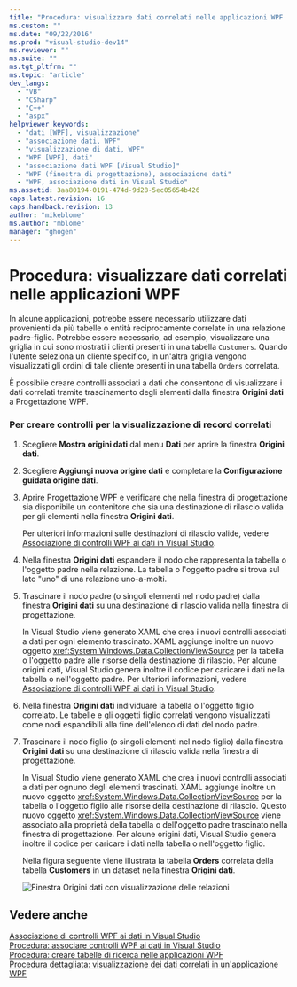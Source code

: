 ```yaml
---
title: "Procedura: visualizzare dati correlati nelle applicazioni WPF | Microsoft Docs"
ms.custom: ""
ms.date: "09/22/2016"
ms.prod: "visual-studio-dev14"
ms.reviewer: ""
ms.suite: ""
ms.tgt_pltfrm: ""
ms.topic: "article"
dev_langs: 
  - "VB"
  - "CSharp"
  - "C++"
  - "aspx"
helpviewer_keywords: 
  - "dati [WPF], visualizzazione"
  - "associazione dati, WPF"
  - "visualizzazione di dati, WPF"
  - "WPF [WPF], dati"
  - "associazione dati WPF [Visual Studio]"
  - "WPF (finestra di progettazione), associazione dati"
  - "WPF, associazione dati in Visual Studio"
ms.assetid: 3aa80194-0191-474d-9d28-5ec05654b426
caps.latest.revision: 16
caps.handback.revision: 13
author: "mikeblome"
ms.author: "mblome"
manager: "ghogen"
---
```

# Procedura: visualizzare dati correlati nelle applicazioni WPF
In alcune applicazioni, potrebbe essere necessario utilizzare dati provenienti da più tabelle o entità reciprocamente correlate in una relazione padre\-figlio.  Potrebbe essere necessario, ad esempio, visualizzare una griglia in cui sono mostrati i clienti presenti in una tabella `Customers`.  Quando l'utente seleziona un cliente specifico, in un'altra griglia vengono visualizzati gli ordini di tale cliente presenti in una tabella `Orders` correlata.  
  
 È possibile creare controlli associati a dati che consentono di visualizzare i dati correlati tramite trascinamento degli elementi dalla finestra **Origini dati** a Progettazione WPF.  
  
### Per creare controlli per la visualizzazione di record correlati  
  
1.  Scegliere **Mostra origini dati** dal menu **Dati** per aprire la finestra **Origini dati**.  
  
2.  Scegliere **Aggiungi nuova origine dati** e completare la **Configurazione guidata origine dati**.  
  
3.  Aprire Progettazione WPF e verificare che nella finestra di progettazione sia disponibile un contenitore che sia una destinazione di rilascio valida per gli elementi nella finestra **Origini dati**.  
  
     Per ulteriori informazioni sulle destinazioni di rilascio valide, vedere [Associazione di controlli WPF ai dati in Visual Studio](../data-tools/bind-wpf-controls-to-data-in-visual-studio1.md).  
  
4.  Nella finestra **Origini dati** espandere il nodo che rappresenta la tabella o l'oggetto padre nella relazione.  La tabella o l'oggetto padre si trova sul lato "uno" di una relazione uno\-a\-molti.  
  
5.  Trascinare il nodo padre \(o singoli elementi nel nodo padre\) dalla finestra **Origini dati** su una destinazione di rilascio valida nella finestra di progettazione.  
  
     In Visual Studio viene generato XAML che crea i nuovi controlli associati a dati per ogni elemento trascinato.  XAML aggiunge inoltre un nuovo oggetto <xref:System.Windows.Data.CollectionViewSource> per la tabella o l'oggetto padre alle risorse della destinazione di rilascio.  Per alcune origini dati, Visual Studio genera inoltre il codice per caricare i dati nella tabella o nell'oggetto padre.  Per ulteriori informazioni, vedere [Associazione di controlli WPF ai dati in Visual Studio](../data-tools/bind-wpf-controls-to-data-in-visual-studio1.md).  
  
6.  Nella finestra **Origini dati** individuare la tabella o l'oggetto figlio correlato.  Le tabelle e gli oggetti figlio correlati vengono visualizzati come nodi espandibili alla fine dell'elenco di dati del nodo padre.  
  
7.  Trascinare il nodo figlio \(o singoli elementi nel nodo figlio\) dalla finestra **Origini dati** su una destinazione di rilascio valida nella finestra di progettazione.  
  
     In Visual Studio viene generato XAML che crea i nuovi controlli associati a dati per ognuno degli elementi trascinati.  XAML aggiunge inoltre un nuovo oggetto <xref:System.Windows.Data.CollectionViewSource> per la tabella o l'oggetto figlio alle risorse della destinazione di rilascio.  Questo nuovo oggetto <xref:System.Windows.Data.CollectionViewSource> viene associato alla proprietà della tabella o dell'oggetto padre trascinato nella finestra di progettazione.  Per alcune origini dati, Visual Studio genera inoltre il codice per caricare i dati nella tabella o nell'oggetto figlio.  
  
     Nella figura seguente viene illustrata la tabella **Orders** correlata della tabella **Customers** in un dataset nella finestra **Origini dati**.  
  
     ![Finestra Origini dati con visualizzazione delle relazioni](../data-tools/media/datasources2.gif "DataSources2")  
  
## Vedere anche  
 [Associazione di controlli WPF ai dati in Visual Studio](../data-tools/bind-wpf-controls-to-data-in-visual-studio1.md)   
 [Procedura: associare controlli WPF ai dati in Visual Studio](../data-tools/bind-wpf-controls-to-data-in-visual-studio2.md)   
 [Procedura: creare tabelle di ricerca nelle applicazioni WPF](../data-tools/create-lookup-tables-in-wpf-applications.md)   
 [Procedura dettagliata: visualizzazione dei dati correlati in un'applicazione WPF](../data-tools/walkthrough-displaying-related-data-in-a-wpf-application.md)
